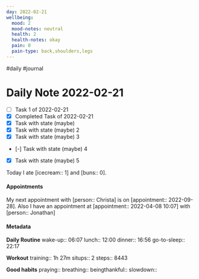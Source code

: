 ```yaml
---
day: 2022-02-21
wellbeing:
  mood: 2
  mood-notes: neutral
  health: 2
  health-notes: okay
  pain: 0
  pain-type: back,shoulders,legs
---
```

#daily #journal

# Daily Note 2022-02-21

- [ ] Task 1 of 2022-02-21
- [x] Completed Task of 2022-02-21
- [x] Task with state (maybe)
- [x] Task with state (maybe) 2
- [x] Task with state (maybe) 3
- [-] Task with state (maybe) 4
- [x] Task with state (maybe) 5

Today I ate [icecream:: 1] and [buns:: 0].

#### Appointments
My next appointment with [person:: Christa] is on [appointment:: 2022-09-28].
Also I have an appointment at [appointment:: 2022-04-08 10:07] with [person:: Jonathan]

#### Metadata

**Daily Routine**
wake-up:: 06:07
lunch:: 12:00
dinner:: 16:56
go-to-sleep:: 22:17

**Workout**
training:: 1h 27m
situps:: 2
steps:: 8443

**Good habits**
praying:: 
breathing:: 
beingthankful:: 
slowdown:: 
